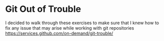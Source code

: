 # Git Out of Trouble

I decided to walk through these exercises to make sure that I knew how to fix any issue that may arise while working with git repositories https://services.github.com/on-demand/git-trouble/
